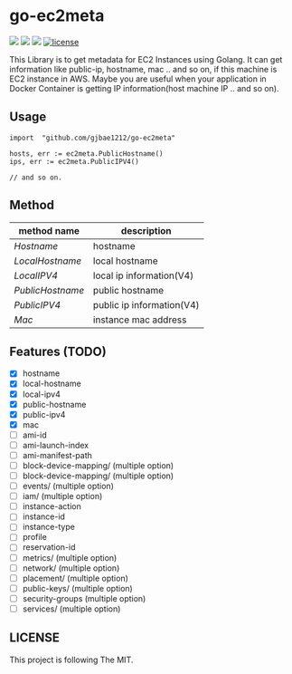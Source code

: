 # go-ec2meta
<p align="left"> 
<a href="https://hits.seeyoufarm.com"/><img src="https://hits.seeyoufarm.com/api/count/incr/badge.svg?url=https://github.com/gjbae1212/go-ec2meta"/></a>
<a href="https://goreportcard.com/report/github.com/gjbae1212/go-ec2meta"><img src="https://goreportcard.com/badge/github.com/gjbae1212/go-ec2meta"/></a>
<a href="https://godoc.org/github.com/gjbae1212/go-ec2meta"><img src="https://godoc.org/github.com/gjbae1212/go-ec2meta?status.svg"/></a>
<a href="/LICENSE"><img src="https://img.shields.io/badge/license-MIT-GREEN.svg" alt="license"/></a>
</p>
This Library is to get metadata for EC2 Instances using Golang.    
It can get information like public-ip, hostname, mac .. and so on, if this machine is EC2 instance in AWS.  
Maybe you are useful when your application in Docker Container is getting IP information(host machine IP .. and so on).

## Usage
```golang
import  "github.com/gjbae1212/go-ec2meta"

hosts, err := ec2meta.PublicHostname()
ips, err := ec2meta.PublicIPV4()

// and so on.
```

## Method
| method name | description |
| ------------|-------------|
| *Hostname*  | hostname |
| *LocalHostname*  | local hostname |
| *LocalIPV4*  | local ip information(V4) |
| *PublicHostname*  | public hostname |
| *PublicIPV4*  | public ip information(V4) |
| *Mac*  | instance mac address |


## Features (TODO)
* [X] hostname 
* [X] local-hostname
* [X] local-ipv4
* [X] public-hostname
* [X] public-ipv4
* [X] mac
* [ ] ami-id
* [ ] ami-launch-index
* [ ] ami-manifest-path
* [ ] block-device-mapping/ (multiple option)
* [ ] block-device-mapping/ (multiple option)
* [ ] events/ (multiple option)
* [ ] iam/ (multiple option)
* [ ] instance-action
* [ ] instance-id
* [ ] instance-type
* [ ] profile
* [ ] reservation-id
* [ ] metrics/ (multiple option)
* [ ] network/ (multiple option)
* [ ] placement/ (multiple option)
* [ ] public-keys/ (multiple option)
* [ ] security-groups (multiple option)
* [ ] services/ (multiple option)   
 
## LICENSE
This project is following The MIT.  
